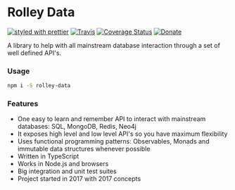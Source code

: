 # Rolley Data

[![styled with prettier](https://img.shields.io/badge/styled_with-prettier-ff69b4.svg)](https://github.com/prettier/prettier)
[![Travis](https://travis-ci.org/dragosbulugean/rolley-data.svg?branch=master)](https://travis-ci.org/dragosbulugean/rolley-data)
[![Coverage Status](https://coveralls.io/repos/github/dragosbulugean/rolley-data/badge.svg?branch=master)](https://coveralls.io/github/dragosbulugean/rolley-data?branch=master)
[![Donate](https://img.shields.io/badge/donate-paypal-blue.svg)](https://paypal.me/dragosbulugean)

A library to help with all mainstream database interaction through a set of well defined API's.

### Usage

```bash
npm i -S rolley-data
```

### Features

 - One easy to learn and remember API to interact with mainstream databases: SQL, MongoDB, Redis, Neo4j
 - It exposes high level and low level API's so you have maximum flexibility
 - Uses functional programming patterns: Observables, Monads and immutable data structures whenever possible
 - Written in TypeScript
 - Works in Node.js and browsers
 - Big integration and unit test suites
 - Project started in 2017 with 2017 concepts
 